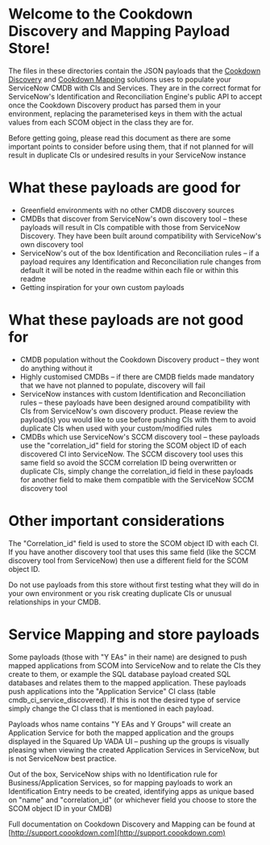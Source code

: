 # Welcome to the Cookdown Discovery and Mapping Payload Store!

The files in these directories contain the JSON payloads that the [Cookdown Discovery](https://cookdown.com/discovery/) and [Cookdown Mapping](https://cookdown.com/service-mapping/) solutions uses to populate your ServiceNow CMDB with CIs and Services. They are in the correct format for ServiceNow&#39;s Identification and Reconciliation Engine&#39;s public API to accept once the Cookdown Discovery product has parsed them in your environment, replacing the parameterised keys in them with the actual values from each SCOM object in the class they are for.

Before getting going, please read this document as there are some important points to consider before using them, that if not planned for will result in duplicate CIs or undesired results in your ServiceNow instance

# What these payloads are good for

- Greenfield environments with no other CMDB discovery sources
- CMDBs that discover from ServiceNow&#39;s own discovery tool – these payloads will result in CIs compatible with those from ServiceNow Discovery. They have been built around compatibility with ServiceNow&#39;s own discovery tool
- ServiceNow&#39;s out of the box Identification and Reconciliation rules – if a payload requires any Identification and Reconciliation rule changes from default it will be noted in the readme within each file or within this readme
- Getting inspiration for your own custom payloads

# What these payloads are not good for

- CMDB population without the Cookdown Discovery product – they wont do anything without it
- Highly customised CMDBs – if there are CMDB fields made mandatory that we have not planned to populate, discovery will fail
- ServiceNow instances with custom Identification and Reconciliation rules – these payloads have been designed around compatibility with CIs from ServiceNow&#39;s own discovery product. Please review the payload(s) you would like to use before pushing CIs with them to avoid duplicate CIs when used with your custom/modified rules
- CMDBs which use ServiceNow&#39;s SCCM discovery tool – these payloads use the &quot;correlation\_id&quot; field for storing the SCOM object ID of each discovered CI into ServiceNow. The SCCM discovery tool uses this same field so avoid the SCCM correlation ID being overwritten or duplicate CIs, simply change the correlation\_id field in these payloads for another field to make them compatible with the ServiceNow SCCM discovery tool

# Other important considerations

The &quot;Correlation\_id&quot; field is used to store the SCOM object ID with each CI. If you have another discovery tool that uses this same field (like the SCCM discovery tool from ServiceNow) then use a different field for the SCOM object ID.

Do not use payloads from this store without first testing what they will do in your own environment or you risk creating duplicate CIs or unusual relationships in your CMDB.

# Service Mapping and store payloads

Some payloads (those with &quot;Y EAs&quot; in their name) are designed to push mapped applications from SCOM into ServiceNow and to relate the CIs they create to them, or example the SQL database payload created SQL databases and relates them to the mapped application. These payloads push applications into the &quot;Application Service&quot; CI class (table cmdb\_ci\_service\_discovered). If this is not the desired type of service simply change the CI class that is mentioned in each payload.

Payloads whos name contains &quot;Y EAs and Y Groups&quot; will create an Application Service for both the mapped application and the groups displayed in the Squared Up VADA UI – pushing up the groups is visually pleasing when viewing the created Application Services in ServiceNow, but is not ServiceNow best practice.

Out of the box, ServiceNow ships with no Identification rule for Business/Application Services, so for mapping payloads to work an Identification Entry needs to be created, identifying apps as unique based on &quot;name&quot; and &quot;correlation\_id&quot; (or whichever field you choose to store the SCOM object ID in your CMDB)

Full documentation on Cookdown Discovery and Mapping can be found at [http://support.coookdown.com](http://support.coookdown.com)
